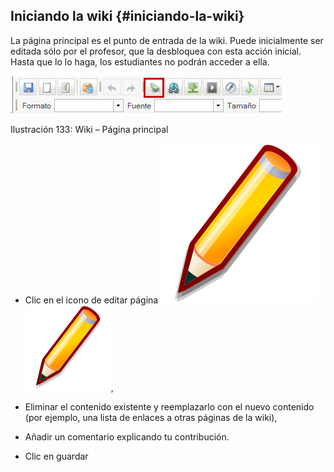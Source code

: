 ## Iniciando la wiki {#iniciando-la-wiki}

La página principal es el punto de entrada de la wiki. Puede inicialmente ser editada sólo por el profesor, que la desbloquea con esta acción inicial. Hasta que lo lo haga, los estudiantes no podrán acceder a ella.

![](../assets/graficos112.png)

Ilustración 133: Wiki – Página principal

*   Clic en el icono de editar página![](../assets/graphics209.svg)![](../assets/graphics209.png),

*   Eliminar el contenido existente y reemplazarlo con el nuevo contenido (por ejemplo, una lista de enlaces a otras páginas de la wiki),

*   Añadir un comentario explicando tu contribución.

*   Clic en guardar